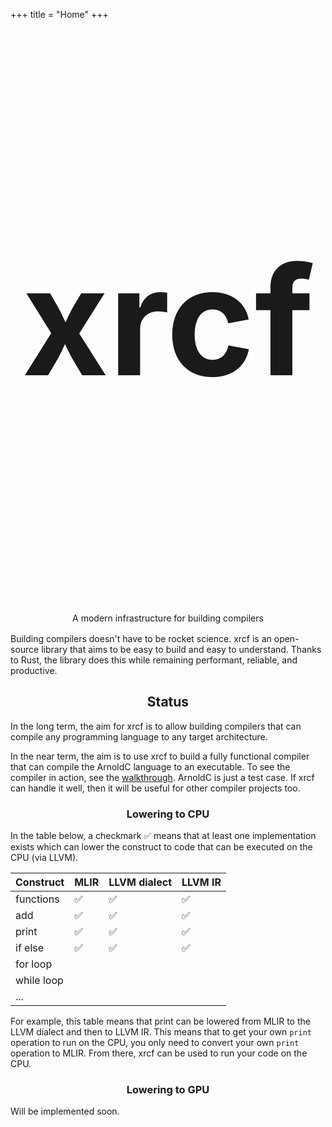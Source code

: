 +++
title = "Home"
+++

<div class="hero">
    <div style="margin-left: auto; margin-right: auto; text-align: center; max-width: 55ch;">
        <h1 class="project-name emphasize" style="font-size: 6vh; margin-bottom: 0px;">xrcf</h1>
        <p style="margin-top: 8vh; line-height: 150%;">
            A <span class="emphasize">modern</span> infrastructure for building compilers
        </p>
    </div>
</div>

<div class="center subhero">
    Building compilers doesn't have to be rocket science.
    xrcf is an open-source library that aims to be easy to build and easy to understand.
    Thanks to Rust, the library does this while remaining performant, reliable, and productive.
</div>

<div id="status" style="text-align: center;">
    <h2>Status</h2>
</div>

In the long term, the aim for xrcf is to allow building compilers that can compile any programming language to any target architecture.

In the near term, the aim is to use xrcf to build a fully functional compiler that can compile the ArnoldC language to an executable.
To see the compiler in action, see the [walkthrough](/blog/basic-arnoldc).
ArnoldC is just a test case.
If xrcf can handle it well, then it will be useful for other compiler projects too.

<div style="text-align: center;">
    <h3>Lowering to CPU</h3>
</div>

In the table below, a checkmark ✅ means that at least one implementation exists which can lower the construct to code that can be executed on the CPU (via LLVM).

Construct | MLIR | LLVM dialect | LLVM IR
--- | --- | --- | ---
functions | ✅ | ✅ | ✅
add | ✅ | ✅ | ✅
print | ✅ | ✅ | ✅
if else | ✅ | ✅ | ✅
for loop | | |
while loop | | |
... | | |

For example, this table means that print can be lowered from MLIR to the LLVM dialect and then to LLVM IR.
This means that to get your own `print` operation to run on the CPU, you only need to convert your own `print` operation to MLIR.
From there, xrcf can be used to run your code on the CPU.

<center>
    <h3>Lowering to GPU</h3>
</center>

Will be implemented soon.
